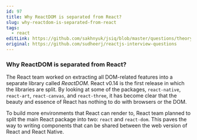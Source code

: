 ```yaml
---
id: 97
title: Why ReactDOM is separated from React?
slug: why-reactdom-is-separated-from-react
tags:
  - react
editLink: https://github.com/sakhnyuk/jsiq/blob/master/questions/theory/react/97.md
original: https://github.com/sudheerj/reactjs-interview-questions
---
```


### Why ReactDOM is separated from React?

The React team worked on extracting all DOM-related features into a separate library called _ReactDOM_. React v0.14 is the first release in which the libraries are split. By looking at some of the packages, `react-native`, `react-art`, `react-canvas`, and `react-three`, it has become clear that the beauty and essence of React has nothing to do with browsers or the DOM.

To build more environments that React can render to, React team planned to split the main React package into two: `react` and `react-dom`. This paves the way to writing components that can be shared between the web version of React and React Native.